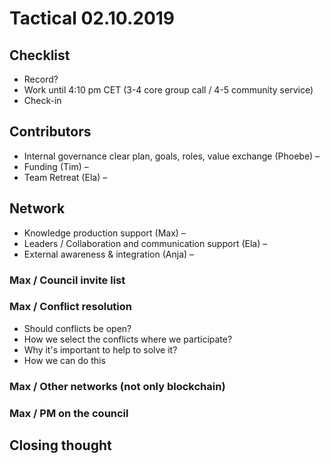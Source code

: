 # Tactical 02.10.2019

## Checklist

* Record?
* Work until 4:10 pm CET \(3-4 core group call / 4-5 community service\)
* Check-in

## Contributors

* Internal governance clear plan, goals, roles, value exchange \(Phoebe\) – 
* Funding \(Tim\) – 
* Team Retreat \(Ela\) – 

## Network

* Knowledge production support \(Max\) –
* Leaders / Collaboration and communication support \(Ela\) – 
* External awareness & integration \(Anja\) –

### Max / Council invite list

### Max / Conflict resolution

* Should conflicts be open?
* How we select the conflicts where we participate?
* Why it's important to help to solve it?
* How we can do this

### Max / Other networks \(not only blockchain\)

### Max / PM on the council

## Closing thought

